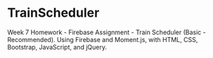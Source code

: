 # TrainScheduler

Week 7 Homework - Firebase Assignment - Train Scheduler (Basic - Recommended).  Using Firebase and Moment.js, with HTML, CSS, Bootstrap, JavaScript, and jQuery.